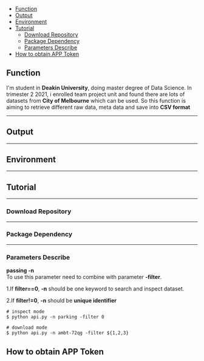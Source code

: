 - [Function](#function)
- [Output](#output)
- [Environment](#environment)
- [Tutorial](#tutorial)
  - [Download Repository](#download-repository)
  - [Package Dependency](#package-dependency)
  - [Parameters Describe](#parameters-describe)
- [How to obtain APP Token](#how-to-obtain-app-token)

## Function
I'm student in **Deakin University**, doing master degree of Data Science. In trimester 2 2021, i enrolled team project unit and found there are lots of datasets from **City of Melbourne** which can be used. So this function is aiming to retrieve different raw data, meta data and save into **CSV format**  


***
## Output

***
## Environment

***
## Tutorial

***
### Download Repository

***
### Package Dependency 

***
### Parameters Describe

**passing -n** <br>
To use this parameter need to combine with parameter **-filter**. <br>

1.If **filter==0**, **-n** should be one keyword to search and inspect dataset.<br>

2.If **filter!=0**, **-n** should be **unique identifier**

```
# inspect mode
$ python api.py -n parking -filter 0

# download mode
$ python api.py -n ambt-72qg -filter ${1,2,3}
```




## How to obtain APP Token







